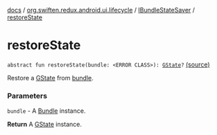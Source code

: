 [docs](../../index.md) / [org.swiften.redux.android.ui.lifecycle](../index.md) / [IBundleStateSaver](index.md) / [restoreState](./restore-state.md)

# restoreState

`abstract fun restoreState(bundle: <ERROR CLASS>): `[`GState`](index.md#GState)`?` [(source)](https://github.com/protoman92/KotlinRedux/tree/master/android/android-lifecycle/src/main/java/org/swiften/redux/android/ui/lifecycle/AndroidActivity.kt#L40)

Restore a [GState](index.md#GState) from [bundle](restore-state.md#org.swiften.redux.android.ui.lifecycle.IBundleStateSaver$restoreState()/bundle).

### Parameters

`bundle` - A [Bundle](#) instance.

**Return**
A [GState](index.md#GState) instance.

